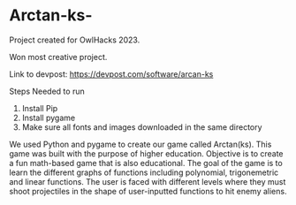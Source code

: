 # Arctan-ks-
Project created for OwlHacks 2023.

Won most creative project.

Link to devpost: https://devpost.com/software/arcan-ks

Steps Needed to run
1. Install Pip
2. Install pygame
3. Make sure all fonts and images downloaded in the same directory


We used Python and pygame to create our game called Arctan(ks).
This game was built with the purpose of higher education. 
Objective is to create a fun math-based game that is also educational. 
The goal of the game is to learn the different graphs of functions including polynomial, trigonemetric and linear functions. The user is faced with different levels where they must shoot projectiles in the shape of user-inputted functions to hit enemy aliens.
